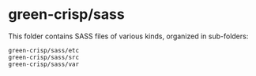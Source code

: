# green-crisp/sass

This folder contains SASS files of various kinds, organized in sub-folders:

    green-crisp/sass/etc
    green-crisp/sass/src
    green-crisp/sass/var
